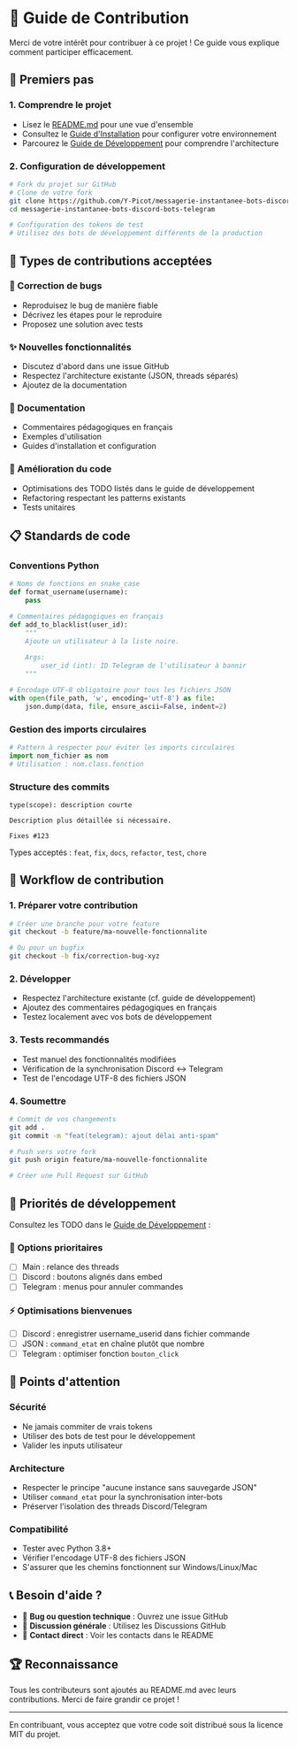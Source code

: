 # 🤝 Guide de Contribution

Merci de votre intérêt pour contribuer à ce projet ! Ce guide vous explique comment participer efficacement.

## 🚀 Premiers pas

### 1. Comprendre le projet
- Lisez le [README.md](../README.md) pour une vue d'ensemble
- Consultez le [Guide d'Installation](docs/INSTALLATION.md) pour configurer votre environnement
- Parcourez le [Guide de Développement](docs/guide-developpement.md) pour comprendre l'architecture

### 2. Configuration de développement
```bash
# Fork du projet sur GitHub
# Clone de votre fork
git clone https://github.com/Y-Picot/messagerie-instantanee-bots-discord-telegram.git
cd messagerie-instantanee-bots-discord-bots-telegram

# Configuration des tokens de test
# Utilisez des bots de développement différents de la production
```
## 🎯 Types de contributions acceptées

### 🐛 Correction de bugs
- Reproduisez le bug de manière fiable
- Décrivez les étapes pour le reproduire
- Proposez une solution avec tests

### ✨ Nouvelles fonctionnalités
- Discutez d'abord dans une issue GitHub
- Respectez l'architecture existante (JSON, threads séparés)
- Ajoutez de la documentation

### 📝 Documentation
- Commentaires pédagogiques en français
- Exemples d'utilisation
- Guides d'installation et configuration

### 🧹 Amélioration du code
- Optimisations des TODO listés dans le guide de développement
- Refactoring respectant les patterns existants
- Tests unitaires

## 📋 Standards de code

### Conventions Python
```python
# Noms de fonctions en snake_case
def format_username(username):
    pass

# Commentaires pédagogiques en français
def add_to_blacklist(user_id):
    """
    Ajoute un utilisateur à la liste noire.
    
    Args:
        user_id (int): ID Telegram de l'utilisateur à bannir
    """

# Encodage UTF-8 obligatoire pour tous les fichiers JSON
with open(file_path, 'w', encoding='utf-8') as file:
    json.dump(data, file, ensure_ascii=False, indent=2)
```

### Gestion des imports circulaires
```python
# Pattern à respecter pour éviter les imports circulaires
import nom_fichier as nom
# Utilisation : nom.class.fonction
```

### Structure des commits
```
type(scope): description courte

Description plus détaillée si nécessaire.

Fixes #123
```

Types acceptés : `feat`, `fix`, `docs`, `refactor`, `test`, `chore`

## 🔄 Workflow de contribution

### 1. Préparer votre contribution
```bash
# Créer une branche pour votre feature
git checkout -b feature/ma-nouvelle-fonctionnalite

# Ou pour un bugfix
git checkout -b fix/correction-bug-xyz
```

### 2. Développer
- Respectez l'architecture existante (cf. guide de développement)
- Ajoutez des commentaires pédagogiques en français
- Testez localement avec vos bots de développement

### 3. Tests recommandés
- Test manuel des fonctionnalités modifiées
- Vérification de la synchronisation Discord ↔ Telegram
- Test de l'encodage UTF-8 des fichiers JSON

### 4. Soumettre
```bash
# Commit de vos changements
git add .
git commit -m "feat(telegram): ajout délai anti-spam"

# Push vers votre fork
git push origin feature/ma-nouvelle-fonctionnalite

# Créer une Pull Request sur GitHub
```

## 🎯 Priorités de développement

Consultez les TODO dans le [Guide de Développement](docs/guide-developpement.md) :

### 🔧 **Options prioritaires**
- [ ] Main : relance des threads
- [ ] Discord : boutons alignés dans embed
- [ ] Telegram : menus pour annuler commandes

### ⚡ **Optimisations bienvenues**
- [ ] Discord : enregistrer username_userid dans fichier commande
- [ ] JSON : `command_etat` en chaîne plutôt que nombre
- [ ] Telegram : optimiser fonction `bouton_click`

## 🚨 Points d'attention

### Sécurité
- Ne jamais commiter de vrais tokens
- Utiliser des bots de test pour le développement
- Valider les inputs utilisateur

### Architecture
- Respecter le principe "aucune instance sans sauvegarde JSON"
- Utiliser `command_etat` pour la synchronisation inter-bots
- Préserver l'isolation des threads Discord/Telegram

### Compatibilité
- Tester avec Python 3.8+
- Vérifier l'encodage UTF-8 des fichiers JSON
- S'assurer que les chemins fonctionnent sur Windows/Linux/Mac

## 📞 Besoin d'aide ?

- 🐛 **Bug ou question technique** : Ouvrez une issue GitHub
- 💬 **Discussion générale** : Utilisez les Discussions GitHub
- 📧 **Contact direct** : Voir les contacts dans le README

## 🏆 Reconnaissance

Tous les contributeurs sont ajoutés au README.md avec leurs contributions. Merci de faire grandir ce projet !

---

En contribuant, vous acceptez que votre code soit distribué sous la licence MIT du projet.
